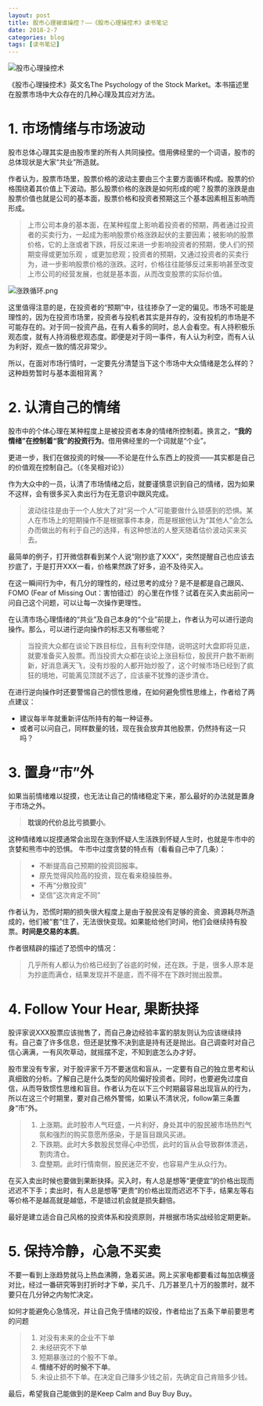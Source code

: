 ```yaml
---
layout: post
title: 股市心理被谁操控？——《股市心理操控术》读书笔记
date: 2018-2-7
categories: blog
tags: [读书笔记]
---
```


![股市心理操控术](http://upload-images.jianshu.io/upload_images/147665-635810728656403f.jpg?imageMogr2/auto-orient/strip%7CimageView2/2/w/1240)

《股市心理操控术》英文名The Psychology of the Stock Market。本书描述里在股票市场中大众存在的几种心理及其应对方法。

# 1. 市场情绪与市场波动
股市总体心理其实是由股市里的所有人共同操控。借用佛经里的一个词语，股市的总体现状是大家“共业”所造就。

作者认为，股票市场里，股票价格的波动主要由三个主要方面循环构成。股票的价格围绕着其价值上下波动。那么股票价格的涨跌是如何形成的呢？股票的涨跌是由股票价值也就是公司的基本面，股票价格和投资者预期这三个基本因素相互影响而形成。

> 上市公司本身的基本面，在某种程度上影响着投资者的预期，两者通过投资者的买卖行为，一起成为影响股票价格涨跌起伏的主要因素；被影响的股票价格，它的上涨或者下跌，将反过来进一步影响投资者的预期，使人们的预期变得或更加乐观 ，或更加悲观；投资者的预期，又通过投资者的买卖行为，进一步影响股票价格的涨跌。这时，价格往往能够反过来影响甚至改变上市公司的经营发展，也就是基本面，从而改变股票的实际价值。

![涨跌循环.png](http://upload-images.jianshu.io/upload_images/147665-4e2e5a92c4942e3e.png?imageMogr2/auto-orient/strip%7CimageView2/2/w/400)


这里值得注意的是，在投资者的“预期”中，往往掺杂了一定的偏见。市场不可能是理性的，因为在投资市场里，投资者与投机者其实是并存的，没有投机的市场是不可能存在的。对于同一投资产品，在有人看多的同时，总人会看空。有人持积极乐观态度，就有人持消极悲观态度。即便是对于同一事件，有人认为利空，而有人认为利好，观点一致的情况非常少。

所以，在面对市场行情时，一定要先分清楚当下这个市场中大众情绪是怎么样的？这种趋势暂时与基本面相背离？


# 2. 认清自己的情绪
股市中的个体心理在某种程度上是被投资者本身的情绪所控制着。换言之，**“我的情绪”在控制着“我”的投资行为**。借用佛经里的一个词就是“个业”。

更进一步，我们在做投资的时候——不论是在什么东西上的投资——其实都是自己的价值观在控制自己。（《冬吴相对论》）

作为大众中的一员，认清了市场情绪之后，就要谨慎意识到自己的情绪，因为如果不这样，会有很多买入卖出行为在无意识中跟风完成。

> 波动往往是由于一个人放大了对“另一个人”可能要做什么锁感到的恐惧。某人在市场上的短期操作不是根据事件本身，而是根据他认为“其他人”会怎么办而做出的有利于自己的选择，有这种想法的人整天随着估价波动买来买去。

最简单的例子，打开微信群看到某个人说“刚抄底了XXX”，突然提醒自己也应该去抄底了，于是打开XXX一看，价格果然跌了好多，迫不及待买入。

在这一瞬间行为中，有几分的理性的，经过思考的成分？是不是都是自己跟风、FOMO (Fear of Missing Out：害怕错过）的心里在作怪？试着在买入卖出前问一问自己这个问题，可以让每一次操作更理性。

在认清市场心理情绪的“共业”及自己本身的“个业”前提上，作者认为可以进行逆向操作。那么，可以进行逆向操作的标志又有哪些呢？

> 当投资大众都在谈论下跌目标位，且有利空伴随，说明这时大盘即将见底，就要准备买入股票。而当投资大众都在谈论上涨目标位，股民开户数不断刷新，好消息满天飞，没有炒股的人都开始炒股了，这个时候市场已经到了疯狂的境地，可能离见顶就不远了，应该豪不犹豫的逐步清仓。

在进行逆向操作时还要警惕自己的惯性思维，在如何避免惯性思维上，作者给了两点建议：
- 建议每半年就重新评估所持有的每一种证券。
- 或者可以问自己，同样数量的钱，现在我会放弃其他股票，仍然持有这一只吗？


# 3. 置身“市”外
如果当前情绪难以捉摸，也无法让自己的情绪稳定下来，那么最好的办法就是置身于市场之外。
> **耽误的代价总比亏损要小**。

这种情绪难以捉摸通常会出现在涨到怀疑人生活跌到怀疑人生时，也就是牛市中的贪婪和熊市中的恐惧。
牛市中过度贪婪的特点有（看看自己中了几条）：
> - 不断提高自己预期的投资回报率。
> - 原先觉得风险高的投资，现在看来稳操胜券。
> - 不再“分散投资”
> - 坚信”这次肯定不同”

作者认为，恐慌时期的损失很大程度上是由于股民没有足够的资金、资源耗尽所造成的，他们被“套”住了，无法很快变现。如果能给他们时间，他们会继续持有股票。**时间是交易的本质**。

作者很精辟的描述了恐慌中的情况：
>几乎所有人都认为价格已经到了谷底的时候，还在跌。于是，很多人原本是为抄底而满仓，结果发现并不是底，而不得不在下跌时抛出股票。

# 4. Follow Your Hear, 果断抉择
股评家说XXX股票应该抛售了，而自己身边经验丰富的朋友则认为应该继续持有。自己查了许多信息，但还是犹豫不决到底是持有还是抛出。自己调查时对自己信心满满，一有风吹草动，就摇摆不定，不知到底怎么办才好。

股市里没有专家，对于股评家千万不要迷信和盲从，一定要有自己的独立思考和认真细致的分析。了解自己是什么类型的风险偏好投资者。同时，也要避免过度自信，从而导致惯性思维和盲目。作者认为在以下三个时期最容易出现盲从的行为，所以在这三个时期里，要对自己格外警惕，如果认不清状况，follow第三条置身“市”外。
> 1. 上涨期。此时股市人气旺盛，一片利好，身处其中的股民被市场热烈气氛和强烈的购买意愿所感染，于是盲目跟风买进。
> 2. 下跌期。此时大多数股民觉得心中恐慌，此时的盲从会导致群体溃逃，割肉清仓。
> 3. 盘整期。此时行情南侧，股民迷茫不安，也容易产生从众行为。

在买入卖出时候也要做到果断抉择。买入时，有人总是想等“更便宜”的价格出现而迟迟不下手；卖出时，有人总是想等“更贵”的价格出现而迟迟不下手，结果左等右等价格不是越高就是越低，不是错过机会就是损失翻倍。

最好是建立适合自己风格的投资体系和投资原则，并根据市场实战经验定期更新。

# 5. 保持冷静，心急不买卖
不要一看到上涨趋势就马上热血沸腾，急着买进。网上买家电都要看过每加店横竖对比，经过一番研究等到打折时才下单，买几千、几万甚至几十万的股票时，就不要只在几分钟之内匆忙决定。

如何才能避免心急情况，并让自己免于情绪的奴役，作者给出了五条下单前要思考的问题
> 1. 对没有未来的企业不下单
> 2. 未经研究不下单
> 3. 短期暴涨过的个股不下单。
> 4. **情绪不好的时候不下单**。
> 5. 未设止损不下单。在决定自己赚多少钱之前，先确定自己肯赔多少钱。

最后，希望我自己能做到的是Keep Calm and Buy Buy Buy。
